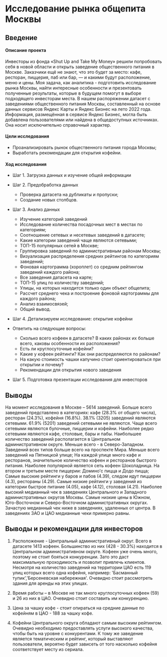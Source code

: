 
# Исследование рынка общепита Москвы

## Введение

#### Описание проекта

Инвесторы из фонда «Shut Up and Take My Money» решили попробовать себя в новой области и открыть заведение общественного питания в Москве. Заказчики ещё не знают, что это будет за место: кафе, ресторан, пиццерия, паб или бар, — и какими будут расположение, меню и цены.
Моя задача, как аналитика - подготовить исследование рынка Москвы, найти интересные особенности и презентовать полученные результаты, которые в будущем помогут в выборе подходящего инвесторам места.
В нашем распоряжении датасет с заведениями общественного питания Москвы, составленный на основе данных сервисов Яндекс Карты и Яндекс Бизнес на лето 2022 года. Информация, размещённая в сервисе Яндекс Бизнес, могла быть добавлена пользователями или найдена в общедоступных источниках. Она носит исключительно справочный характер.

#### Цели исследования

- Проанализировать рынок общественного питания города Москвы;
- Выработать рекомендации для открытия кофейни.

#### Ход исследования 

- Шаг 1. Загрузка данных и изучение общей информации


- Шаг 2. Предобработка данных
    - Проверка датасета на дубликаты и пропуски;
    - Создание новых столбцов.
   
   
- Шаг 3. Анализ данных
     - Изучение категорий заведений
     - Исследование количества посадочных мест в местах по категориям;
     - Cоотношение сетевых и несетевых заведений в датасете;
     - Какие категории заведений чаще являются сетевыми;
     - ТОП-15 популярных сетей в Москве;
     - Группировка заведений по административным районам Москвы;
     - Визуализация распределения средних рейтингов по категориям заведений;
     - Фоновая картограмма (хороплет) со средним рейтингом заведений каждого района;
     - Все заведения датасета на карте;
     - ТОП-15 улиц по количеству заведений;
     - Улицы, на которых находится только один объект общепита;
     - Рассчет среднего чека и построение фоновой картограммы для каждого района;
     - Анализ взаимосвязей;
     - Общий вывод.


- Шаг 4. Детализируем исследование: открытие кофейни
- Ответить на следующие вопросы:
    - Сколько всего кофеен в датасете? В каких районах их больше всего, каковы особенности их расположения?
    - Есть ли круглосуточные кофейни?
    - Какие у кофеен рейтинги? Как они распределяются по районам?
    - На какую стоимость чашки капучино стоит ориентироваться при открытии и почему?
    - Рекомендации для открытия нового заведения


- Шаг 5. Подготовка презентации исследования для инвесторов

## Выводы

На момент исследования в Москве – 5614 заведений. Больше всего заведений  представлено в категориях: кафе (28.3% от общего числа),  ресторан (24.3%), кофейня (16.8%). 38.1% (3205) заведений являются сетевыми. 61.9% (5201) заведений сетевыми не являются. Чаще всего сетевыми являются булочные, пиццерии и кофейни. Наиболее редко сетевыми являются кафе, столовые, бары и пабы. Наибольшее количество заведений располагается в Центральном административном округе. Меньше всего - в Северо-Западном. Заведений всех типов больше всего на проспекте Мира. Меньше всего заведений на Пятницкой улице;
На каждой улице много кафе и ресторанов, значительное количество кофеен и ресторанов быстрого питания.
Наиболее популярной является сеть кофеен Шоколадница. На втором и третьем месте пиццерии: Домино'с пицца и Додо пицца;
Самые высокие рейтинги у баров и пабов (4.39), следом идут пиццерии (4.3), рестораны (4.29). Самые низкие рейтинги у заведений из категории быстрое питание (4.05), кафе (4.12), столовая (4.21).
Наиболее высокий медианный чек в заведениях Центрального и Западного административных округов Москвы. Самые низкие цены в Южном, Юго-Восточном и Северо-Восточном административных округах. Зачастую медианный чек ниже в заведениях, удаленных от центра. В заведениях ЗАО и ЦАО медианные чеки примерно равны.



## Выводы и рекомендации для инвесторов

1. Расположение - Центральный административный округ. Всего в датасете 1413 кофеен. Большинство из них (428 - 30.3%) находится в Центральном административном округе. Кофеен уже очень много, поэтому не стоит бояться конкуренции. Зато это даст максимальную проходимость и позволит привлечь клиентов. Несмотря на количество заведений на территории ЦАО есть 119 улиц которых всего одна кофейня, например: 'Басманный тупик','Берсеневская набережная'. Очевидно стоит рассмотреть здания для аренды на этих улицах.

2. Время работы – в Москве не так много круглосуточных кофеен (59) и 26 из них в ЦАО.  Очевидно стоит составить им конкуренцию.

3. Цена за чашку кофе - стоит опираться на средние данные по кофейням в ЦАО - 188 за чашку кофе. 

4. Кофейни Центрального округа обладают самым высоким рейтингом. Очевидно необходимо предоставлять услуги высокого качества, чтобы быть на уровне с конкурентами. К тому же заведение является тематическим и рейтинг, который выставляют пользователи, вероятно будет зависеть от того насколько кофейня соответствует месту из сериала. 
